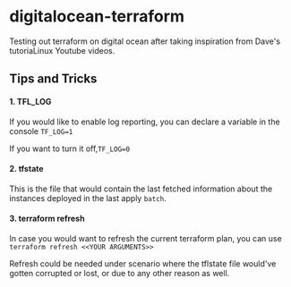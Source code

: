 # digitalocean-terraform
Testing out terraform on digital ocean after taking inspiration from Dave's tutoriaLinux Youtube videos.

## **Tips and Tricks** ##

#### 1. TFL_LOG 

If you would like to enable log reporting, you can declare a variable in the console
`TF_LOG=1`

If you want to turn it off,`TF_LOG=0`

#### 2. tfstate

This is the file that would contain the last fetched information about the instances deployed in the last apply `batch`.


#### 3. terraform refresh

In case you would want to refresh the current terraform plan, you can use `terraform refresh <<YOUR ARGUMENTS>>`

Refresh could be needed under scenario where the tflstate file would've gotten corrupted or lost, or due to any other reason as well.
